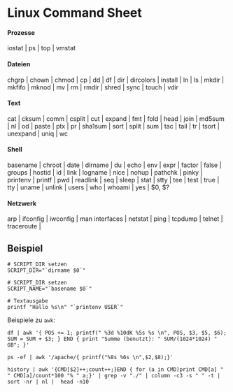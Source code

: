 # Linux Command Sheet

#### Prozesse

iostat | ps | top | vmstat

#### Dateien 	

chgrp | chown | chmod | cp | dd | df | dir | dircolors | install | ln | ls | mkdir | mkfifo | mknod | mv | rm | rmdir | shred | sync | touch | vdir

#### Text 	

cat | cksum | comm | csplit | cut | expand | fmt | fold | head | join | md5sum | nl | od | paste | ptx | pr | sha1sum | sort | split | sum | tac | tail | tr | tsort | unexpand | uniq | wc

#### Shell 	

basename | chroot | date | dirname | du | echo | env | expr | factor | false | groups | hostid | id | link | logname | nice | nohup | pathchk | pinky | printenv | printf | pwd | readlink | seq | sleep | stat | stty | tee | test | true | tty | uname | unlink | users | who | whoami | yes | $0, $?

#### Netzwerk

arp | ifconfig | iwconfig | man interfaces | netstat | ping | tcpdump | telnet | traceroute | 

## Beispiel

```
# SCRIPT_DIR setzen
SCRIPT_DIR="`dirname $0`"

# SCRIPT_DIR setzen
SCRIPT_NAME="`basename $0`"

# Textausgabe
printf "Hallo %s\n" "`printenv USER`"
```

Beispiele zu `awk`:

```
df | awk '{ POS += 1; printf(" %3d %10dK %5s %s \n", POS, $3, $5, $6); SUM = SUM + $3; } END { print "Summe (benutzt): " SUM/(1024*1024) " GB"; }'
```

```
ps -ef | awk '/apache/{ printf("%8s %6s \n",$2,$8);}'
```

``` 
history | awk '{CMD[$2]++;count++;}END { for (a in CMD)print CMD[a] " " CMD[a]/count*100 "% " a;}' | grep -v "./" | column -c3 -s " " -t | sort -nr | nl |  head -n10
``` 
